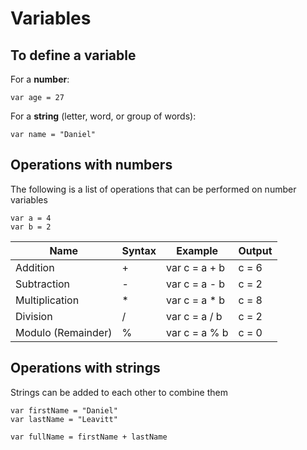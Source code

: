 # Variables

## To define a variable

For a **number**:
```
var age = 27
```
For a **string** (letter, word, or group of words): 
```
var name = "Daniel"
```

## Operations with numbers

The following is a list of operations that can be performed on number variables

```
var a = 4
var b = 2
```

Name | Syntax | Example | Output
--------|------|------|-------
Addition | + | var c = a + b | c = 6
Subtraction | - | var c = a - b | c = 2
Multiplication | * | var c = a * b | c = 8
Division | / | var c = a / b | c = 2
Modulo (Remainder) | % | var c = a % b | c = 0

## Operations with strings

Strings can be added to each other to combine them

```
var firstName = "Daniel"
var lastName = "Leavitt"

var fullName = firstName + lastName
```

